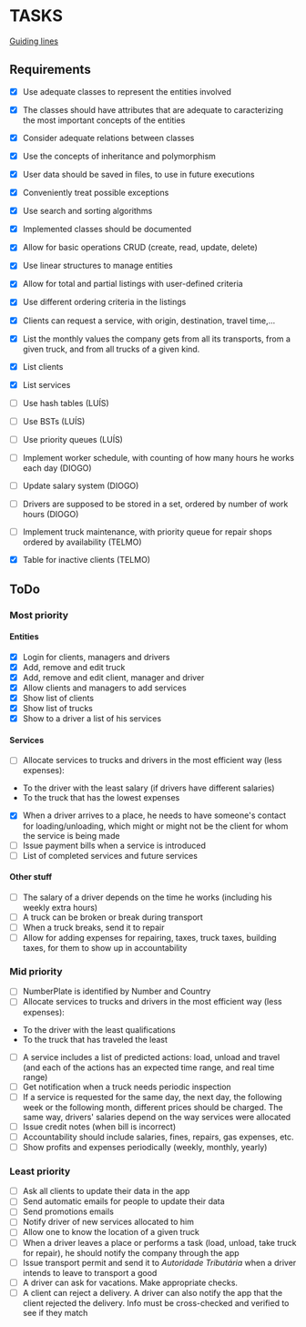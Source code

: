 # TASKS

[Guiding lines](https://moodle.up.pt/pluginfile.php/46150/mod_page/content/35/aeda1920_trabalhosParte1.pdf)

## Requirements

- [x] Use adequate classes to represent the entities involved
- [x] The classes should have attributes that are adequate to caracterizing the most important concepts of the entities
- [x] Consider adequate relations between classes
- [x] Use the concepts of inheritance and polymorphism
- [x] User data should be saved in files, to use in future executions
- [x] Conveniently treat possible exceptions
- [x] Use search and sorting algorithms
- [x] Implemented classes should be documented
- [x] Allow for basic operations CRUD (create, read, update, delete)
- [x] Use linear structures to manage entities
- [x] Allow for total and partial listings with user-defined criteria
- [x] Use different ordering criteria in the listings
- [x] Clients can request a service, with origin, destination, travel time,...
- [x] List the monthly values the company gets from all its transports, from a given truck, and from all trucks of a given kind.
- [x] List clients
- [x] List services

- [ ] Use hash tables (LUÍS)
- [ ] Use BSTs (LUÍS)
- [ ] Use priority queues (LUÍS)
- [ ] Implement worker schedule, with counting of how many hours he works each day (DIOGO)
- [ ] Update salary system (DIOGO)
- [ ] Drivers are supposed to be stored in a set, ordered by number of work hours (DIOGO)
- [ ] Implement truck maintenance, with priority queue for repair shops ordered by availability (TELMO)
- [x] Table for inactive clients (TELMO)

## ToDo

### Most priority

#### Entities
- [x] Login for clients, managers and drivers
- [x] Add, remove and edit truck
- [x] Add, remove and edit client, manager and driver
- [x] Allow clients and managers to add services
- [x] Show list of clients
- [x] Show list of trucks
- [x] Show to a driver a list of his services

#### Services
- [ ] Allocate services to trucks and drivers in the most efficient way (less expenses):
- To the driver with the least salary (if drivers have different salaries)
- To the truck that has the lowest expenses
- [x] When a driver arrives to a place, he needs to have someone's contact for loading/unloading, which might or might not be the client for whom the service is being made
- [ ] Issue payment bills when a service is introduced
- [ ] List of completed services and future services

#### Other stuff
- [ ] The salary of a driver depends on the time he works (including his weekly extra hours)
- [ ] A truck can be broken or break during transport
- [ ] When a truck breaks, send it to repair
- [ ] Allow for adding expenses for repairing, taxes, truck taxes, building taxes, for them to show up in accountability

### Mid priority

- [ ] NumberPlate is identified by Number and Country
- [ ] Allocate services to trucks and drivers in the most efficient way (less expenses):
- To the driver with the least qualifications
- To the truck that has traveled the least
- [ ] A service includes a list of predicted actions: load, unload and travel (and each of the actions has an expected time range, and real time range)
- [ ] Get notification when a truck needs periodic inspection
- [ ] If a service is requested for the same day, the next day, the following week or the following month, different prices should be charged. The same way, drivers' salaries depend on the way services were allocated
- [ ] Issue credit notes (when bill is incorrect)
- [ ] Accountability should include salaries, fines, repairs, gas expenses, etc.
- [ ] Show profits and expenses periodically (weekly, monthly, yearly)

### Least priority

- [ ] Ask all clients to update their data in the app
- [ ] Send automatic emails for people to update their data
- [ ] Send promotions emails
- [ ] Notify driver of new services allocated to him
- [ ] Allow one to know the location of a given truck
- [ ] When a driver leaves a place or performs a task (load, unload, take truck for repair), he should notify the company through the app
- [ ] Issue transport permit and send it to *Autoridade Tributária* when a driver intends to leave to transport a good
- [ ] A driver can ask for vacations. Make appropriate checks.
- [ ] A client can reject a delivery. A driver can also notify the app that the client rejected the delivery. Info must be cross-checked and verified to see if they match
